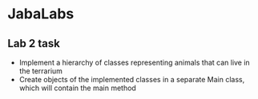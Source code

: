 # JabaLabs
## Lab 2 task
- Implement a hierarchy of classes representing animals that can live in the terrarium
- Create objects of the implemented classes in a separate Main class, which will contain the main method
